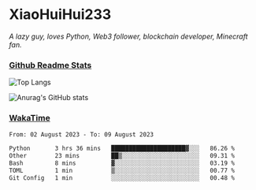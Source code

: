 # XiaoHuiHui233

*A lazy guy, loves Python, Web3 follower, blockchain developer, Minecraft fan.*

### [Github Readme Stats](https://github.com/anuraghazra/github-readme-stats)

![Top Langs](https://github-readme-stats.vercel.app/api/top-langs/?username=XiaoHuiHui233&layout=compact&theme=github_dark)

![Anurag's GitHub stats](https://github-readme-stats.vercel.app/api?username=XiaoHuiHui233&show_icons=true&theme=github_dark)

### [WakaTime](https://wakatime.com)

<!--START_SECTION:waka-->

```txt
From: 02 August 2023 - To: 09 August 2023

Python       3 hrs 36 mins   █████████████████████▓░░░   86.26 %
Other        23 mins         ██▒░░░░░░░░░░░░░░░░░░░░░░   09.31 %
Bash         8 mins          ▓░░░░░░░░░░░░░░░░░░░░░░░░   03.19 %
TOML         1 min           ▒░░░░░░░░░░░░░░░░░░░░░░░░   00.77 %
Git Config   1 min           ░░░░░░░░░░░░░░░░░░░░░░░░░   00.48 %
```

<!--END_SECTION:waka-->
